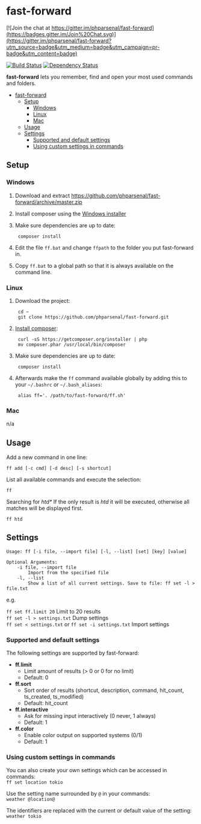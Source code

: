 # fast-forward

[![Join the chat at https://gitter.im/phparsenal/fast-forward](https://badges.gitter.im/Join%20Chat.svg)](https://gitter.im/phparsenal/fast-forward?utm_source=badge&utm_medium=badge&utm_campaign=pr-badge&utm_content=badge)

[![Build Status](https://travis-ci.org/phparsenal/fast-forward.svg?branch=master)](https://travis-ci.org/phparsenal/fast-forward) [![Dependency Status](https://www.versioneye.com/user/projects/558dbe19316338002400001c/badge.svg?style=flat)](https://www.versioneye.com/user/projects/558dbe19316338002400001c)

**fast-forward** lets you remember, find and open your most used commands and folders.

* [fast-forward](#fast-forward)
    * [Setup](#setup)
        * [Windows](#windows)
        * [Linux](#linux)
        * [Mac](#mac)
    * [Usage](#usage)
    * [Settings](#settings)
        * [Supported and default settings](#supported-and-default-settings)
        * [Using custom settings in commands](#using-custom-settings-in-commands)

## Setup

### Windows
1. Download and extract https://github.com/phparsenal/fast-forward/archive/master.zip
2. Install composer using the [Windows installer](https://getcomposer.org/Composer-Setup.exe)
3. Make sure dependencies are up to date:

        composer install

4. Edit the file `ff.bat` and change `ffpath` to the folder you put fast-forward in.
5. Copy `ff.bat` to a global path so that it is always available on the command line.

### Linux

1. Download the project:

        cd ~
        git clone https://github.com/phparsenal/fast-forward.git

2. [Install composer](https://getcomposer.org/doc/00-intro.md#installation-linux-unix-osx):

        curl -sS https://getcomposer.org/installer | php
        mv composer.phar /usr/local/bin/composer

3. Make sure dependencies are up to date:

        composer install

4. Afterwards make the `ff` command available globally by adding this to your `~/.bashrc` or `~/.bash_aliases`:

        alias ff='. /path/to/fast-forward/ff.sh'

### Mac
n/a

## Usage
Add a new command in one line:  

    ff add [-c cmd] [-d desc] [-s shortcut]

List all available commands and execute the selection:

    ff

Searching for _htd*_
If the only result is _htd_ it will be executed, otherwise all matches will be displayed first.

    ff htd

## Settings

```
Usage: ff [-i file, --import file] [-l, --list] [set] [key] [value]

Optional Arguments:
	-i file, --import file
		Import from the specified file
	-l, --list
		Show a list of all current settings. Save to file: ff set -l > file.txt
```
e.g.

`ff set ff.limit 20` Limit to 20 results  
`ff set -l > settings.txt` Dump settings  
`ff set < settings.txt` or `ff set -i settings.txt` Import settings

### Supported and default settings
The following settings are supported by fast-forward:

* **ff.limit**
    * Limit amount of results (> 0 or 0 for no limit)
    * Default: 0
* **ff.sort**
    * Sort order of results (shortcut, description, command, hit_count, ts_created, ts_modified)
    * Default: hit_count
* **ff.interactive**
    * Ask for missing input interactively (0 never, 1 always)
    * Default: 1
* **ff.color**
    * Enable color output on supported systems (0/1)
    * Default: 1

### Using custom settings in commands
You can also create your own settings which can be accessed in commands:  
`ff set location tokio`

Use the setting name surrounded by `@` in your commands:  
`weather @location@`

The identifiers are replaced with the current or default value of the setting:  
`weather tokio`